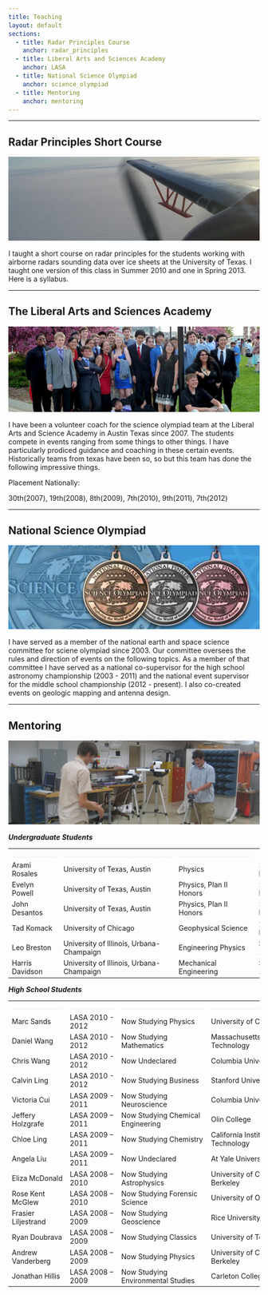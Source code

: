 ```yaml
---
title: Teaching
layout: default
sections: 
  - title: Radar Principles Course
    anchor: radar_principles
  - title: Liberal Arts and Sciences Academy
    anchor: LASA
  - title: National Science Olympiad
    anchor: science_olympiad
  - title: Mentoring
    anchor: mentoring
---
```


---

<a name="radar_principles"> </a>

## Radar Principles Short Course 
![Alt text](/images/antenna.jpg)

I taught a short course on radar principles for the students working with airborne radars sounding data over ice sheets at the University of Texas.  I taught one version of this class in Summer 2010 and one in Spring 2013.  Here is a syllabus.

---

<a name="LASA"></a>

## The Liberal Arts and Sciences Academy 

![Alt text](/images/lasa.jpg)

I have been a volunteer coach for the science olympiad team at the Liberal Arts and Science Academy in Austin Texas since 2007.  The students compete in events ranging from some things to other things.  I have particularly prodiced guidance and coaching in these certain events.  Historically teams from texas have been so, so but this team has done the following impressive things.

Placement Nationally: 

30th(2007), 19th(2008), 8th(2009), 7th(2010), 9th(2011), 7th(2012) 

---

<a name="science_olympiad"></a>

## National Science Olympiad

![Alt text](/images/national_medals.jpg)

I have served as a member of the national earth and space science committee for sciene olympiad since 2003.  Our committee oversees the rules and direction of events on the following topics.  As a member of that committee I have served as a national co-supervisor for the high school astronomy championship (2003 - 2011) and the national event supervisor for the middle school championship (2012 - present). I also co-created events on geologic mapping and antenna design.

---

<a name="mentoring"></a>

## Mentoring 

![Alt text](/images/mentoring.jpg)

***Undergraduate Students***

| | | | |
| --- | --- | --- | --- |
|  <font color="#f0f0f0">______________</font> | <font color="#f0f0f0">__________________________________</font> | <font color="#f0f0f0">_______________________</font> | <font color="#f0f0f0">______________</font> |
| Arami Rosales | University of Texas, Austin | Physics |2011 - Present|
| Evelyn Powell | University of Texas, Austin | Physics, Plan II Honors |2010 - Present|
| John Desantos | University of Texas, Austin | Physics, Plan II Honors| 2008 - Present|
| Tad Komack | University of Chicago | Geophysical Science | 2008 - Present |
| Leo Breston | University of Illinois, Urbana-Champaign | Engineering Physics | Summer 2012 |
| Harris Davidson | University of Illinois, Urbana-Champaign | Mechanical Engineering | Summer 2012 |

***High School Students***

| | | | |
| --- | --- | --- | --- |
|  <font color="#f0f0f0">________________</font> | <font color="#f0f0f0">______________</font> | <font color="#f0f0f0">__________________________</font> | <font color="#f0f0f0">________________________________</font> |
| Marc Sands | LASA 2010 - 2012 | Now Studying Physics | University of Chicago |
| Daniel Wang | LASA 2010 - 2012 | Now Studying Mathematics | Massachusetts Institute of Technology |
| Chris Wang | LASA 2010 - 2012 | Now Undeclared | Columbia University |
| Calvin Ling | LASA 2010 - 2012 | Now Studying Business | Stanford University |
| Victoria Cui | LASA 2009 - 2011 | Now Studying Neuroscience | Columbia University|
| Jeffery Holzgrafe | LASA 2009 – 2011 | Now Studying Chemical Engineering |Olin College |
| Chloe Ling | LASA 2009 – 2011 | Now Studying Chemistry | California Institute of Technology |
| Angela Liu | LASA 2009 – 2011 | Now Undeclared | At Yale University |
| Eliza McDonald | LASA 2008 – 2010 | Now Studying Astrophysics | University of California, Berkeley |
| Rose Kent McGlew | LASA 2008 – 2010 | Now Studying Forensic Science | University of Oregon |
| Frasier Liljestrand | LASA 2008 – 2009 | Now Studying Geoscience | Rice University |
| Ryan Doubrava | LASA 2008 – 2009 | Now Studying Classics | University of Texas, Austin |
| Andrew Vanderberg | LASA 2008 – 2009 | Now Studying Physics | University of California, Berkeley |
| Jonathan Hillis | LASA 2008 – 2009 | Now Studying Environmental Studies | Carleton College |
